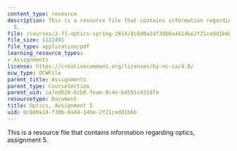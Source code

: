 ```yaml
---
content_type: resource
description: This is a resource file that contains information regarding optics, assignment
  5.
file: /courses/2-71-optics-spring-2014/8c8d0a14f38b0a4414be2f21cedd1b6b_MIT2_71S14_HW_5.pdf
file_size: 1122491
file_type: application/pdf
learning_resource_types:
- Assignments
license: https://creativecommons.org/licenses/by-nc-sa/4.0/
ocw_type: OCWFile
parent_title: Assignments
parent_type: CourseSection
parent_uid: ca7ed828-bcb8-feae-0c4e-b4591c4314fe
resourcetype: Document
title: Optics, Assignment 5
uid: 8c8d0a14-f38b-0a44-14be-2f21cedd1b6b
---
```

This is a resource file that contains information regarding optics, assignment 5.